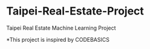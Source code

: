 # Taipei-Real-Estate-Project
Taipei Real Estate Machine Learning Project

*This project is inspired by CODEBASICS
